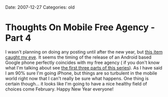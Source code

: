 Date: 2007-12-27
Categories: old

# Thoughts On Mobile Free Agency - Part 4

I wasn't planning on doing any posting until after the new year, but <a href="http://www.techcrunch.com/2007/12/26/gphone-to-debut-in-february/">this item caught my eye</a>.  It seems the timing of the release of an Android based Google phone perfectly coincides with my free agency ( if you don't know what I'm talking about see <a href="http://mturro.bluepear.org/tag/mobile/">the first three parts of this series</a>).  As I have said I am 90% sure I'm going iPhone, but things are so turbulent in the mobile world right now that I can't really be sure what happens.  One thing is certain though... it looks like I'm going to have a nice healthy field of choices come February.  Happy New Year everyone!
